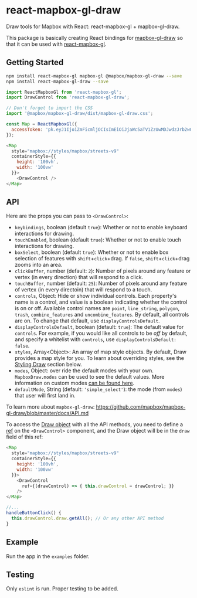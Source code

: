 # react-mapbox-gl-draw
Draw tools for Mapbox with React: react-mapbox-gl + mapbox-gl-draw.

This package is basically creating React bindings for [mapbox-gl-draw](https://github.com/mapbox/mapbox-gl-draw) so that it can be used with [react-mapbox-gl](https://github.com/alex3165/react-mapbox-gl).

## Getting Started

```sh
npm install react-mapbox-gl mapbox-gl @mapbox/mapbox-gl-draw --save
npm install react-mapbox-gl-draw --save
```

```javascript
import ReactMapboxGl from 'react-mapbox-gl';
import DrawControl from 'react-mapbox-gl-draw';

// Don't forget to import the CSS
import '@mapbox/mapbox-gl-draw/dist/mapbox-gl-draw.css';

const Map = ReactMapboxGl({
  accessToken: 'pk.eyJ1IjoiZmFicmljOCIsImEiOiJjaWc5aTV1ZzUwMDJwdzJrb2w0dXRmc2d0In0.p6GGlfyV-WksaDV_KdN27A'
});

<Map
  style="mapbox://styles/mapbox/streets-v9"
  containerStyle={{
    height: '100vh',
    width: '100vw'
  }}>
    <DrawControl />
</Map>
```

## API

Here are the props you can pass to `<DrawControl>`:

- `keybindings`, boolean (default `true`): Whether or not to enable keyboard interactions for drawing.
- `touchEnabled`, boolean (default `true`): Whether or not to enable touch interactions for drawing.
- `boxSelect`, boolean (default `true`): Whether or not to enable box selection of features with `shift`+`click`+drag. If `false`, `shift`+`click`+drag zooms into an area.
- `clickBuffer`, number (default: `2`): Number of pixels around any feature or vertex (in every direction) that will respond to a click.
- `touchBuffer`, number (default: `25`): Number of pixels around any feature of vertex (in every directoin) that will respond to a touch.
- `controls`, Object: Hide or show individual controls. Each property's name is a control, and value is a boolean indicating whether the control is on or off. Available control names are `point`, `line_string`, `polygon`, `trash`, `combine_features` and `uncombine_features`. By default, all controls are on. To change that default, use `displayControlsDefault`.
- `displayControlsDefault`, boolean (default: `true`): The default value for `controls`. For example, if you would like all controls to be *off* by default, and specify a whitelist with `controls`, use `displayControlsDefault: false`.
- `styles`, Array\<Object\>: An array of map style objects. By default, Draw provides a map style for you. To learn about overriding styles, see the [Styling Draw](#styling-draw) section below.
- `modes`, Object: over ride the default modes with your own. `MapboxDraw.modes` can be used to see the default values. More information on custom modes [can be found here](https://github.com/mapbox/mapbox-gl-draw/blob/master/docs/MODES.md).
- `defaultMode`, String (default: `'simple_select'`): the mode (from `modes`) that user will first land in.

To learn more about `mapbox-gl-draw`: https://github.com/mapbox/mapbox-gl-draw/blob/master/docs/API.md

To access the [Draw object](https://github.com/mapbox/mapbox-gl-draw/blob/master/docs/API.md#api-methods) with all the API methods, you need to define a [ref](https://facebook.github.io/react/docs/refs-and-the-dom.html) on the `<DrawControl>` component, and the Draw object will be in the `draw` field of this ref:

```javascript
<Map
  style="mapbox://styles/mapbox/streets-v9"
  containerStyle={{
    height: '100vh',
    width: '100vw'
  }}>
    <DrawControl
      ref={(drawControl) => { this.drawControl = drawControl; }}
    />
</Map>

//...
handleButtonClick() {
  this.drawControl.draw.getAll(); // Or any other API method
}
```

## Example

Run the app in the `examples` folder.

## Testing

Only `eslint` is run. Proper testing to be added.
